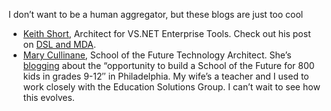 I don’t want to be a human aggregator, but these blogs are just too cool

-   [Keith Short](http://blogs.msdn.com/keith_short/), Architect for
    VS.NET Enterprise Tools. Check out his post on [DSL and
    MDA](http://blogs.msdn.com/keith_short/archive/2004/02/13/72796.aspx).
-   [Mary Cullinane](http://blogs.msdn.com/phillyhi/), School of the
    Future Technology Architect. She’s
    [blogging](http://blogs.msdn.com/phillyhi/archive/2004/02/15/73210.aspx)
    about the “opportunity to build a School of the Future for 800 kids
    in grades 9-12″ in Philadelphia. My wife’s a teacher and I used to
    work closely with the Education Solutions Group. I can’t wait to see
    how this evolves.

